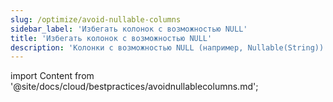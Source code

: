 ```yaml
---
slug: /optimize/avoid-nullable-columns
sidebar_label: 'Избегать колонок с возможностью NULL'
title: 'Избегать колонок с возможностью NULL'
description: 'Колонки с возможностью NULL (например, Nullable(String)) создают отдельную колонку типа UInt8.'
---
```


import Content from '@site/docs/cloud/bestpractices/avoidnullablecolumns.md';

<Content />
